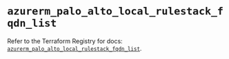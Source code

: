 # `azurerm_palo_alto_local_rulestack_fqdn_list`

Refer to the Terraform Registry for docs: [`azurerm_palo_alto_local_rulestack_fqdn_list`](https://registry.terraform.io/providers/hashicorp/azurerm/3.102.0/docs/resources/palo_alto_local_rulestack_fqdn_list).
